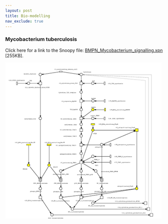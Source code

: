 ```yaml
---
layout: post
title: Bio-modelling
nav_exclude: true
---
```



### Mycobacterium tuberculosis
Click here for a link to the Snoopy file: <a href="../assets/docs/BMPN_Mycobacterium_signalling.xpn">BMPN_Mycobacterium_signalling.xpn</a> [255KB].

<img src="../assets/img/Mycobacterium_signalling.png" width="500"/>